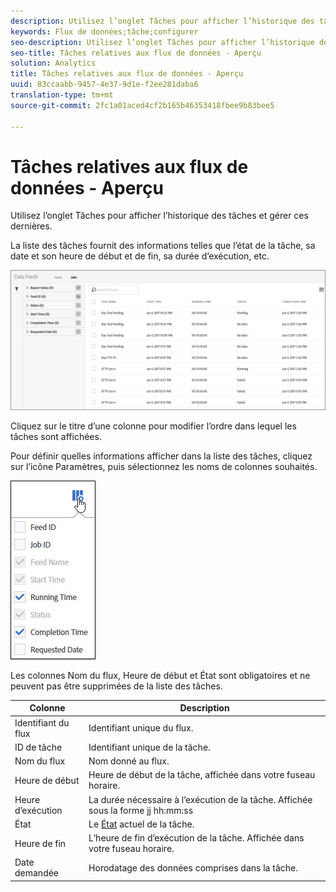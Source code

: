 ```yaml
---
description: Utilisez l’onglet Tâches pour afficher l’historique des tâches et gérer ces dernières.
keywords: Flux de données;tâche;configurer
seo-description: Utilisez l’onglet Tâches pour afficher l’historique des tâches et gérer ces dernières.
seo-title: Tâches relatives aux flux de données - Aperçu
solution: Analytics
title: Tâches relatives aux flux de données - Aperçu
uuid: 83ccaabb-9457-4e37-9d1e-f2ee281daba6
translation-type: tm+mt
source-git-commit: 2fc1a01aced4cf2b165b46353418fbee9b83bee5

---
```



# Tâches relatives aux flux de données - Aperçu

Utilisez l’onglet Tâches pour afficher l’historique des tâches et gérer ces dernières.

La liste des tâches fournit des informations telles que l’état de la tâche, sa date et son heure de début et de fin, sa durée d’exécution, etc.

![](assets/jobs.jpg)

Cliquez sur le titre d’une colonne pour modifier l’ordre dans lequel les tâches sont affichées.

Pour définir quelles informations afficher dans la liste des tâches, cliquez sur l’icône Paramètres, puis sélectionnez les noms de colonnes souhaités.

![](assets/job-cols.jpg)

Les colonnes Nom du flux, Heure de début et État sont obligatoires et ne peuvent pas être supprimées de la liste des tâches.

| Colonne | Description |
|---|---|
| Identifiant du flux | Identifiant unique du flux. |
| ID de tâche | Identifiant unique de la tâche. |
| Nom du flux | Nom donné au flux. |
| Heure de début | Heure de début de la tâche, affichée dans votre fuseau horaire. |
| Heure d’exécution | La durée nécessaire à l’exécution de la tâche. Affichée sous la forme jj hh:mm:ss |
| État | Le [État](/help/export/analytics-data-feed/c-df-jobs/r-job-status.md) actuel de la tâche. |
| Heure de fin | L’heure de fin d’exécution de la tâche. Affichée dans votre fuseau horaire. |
| Date demandée | Horodatage des données comprises dans la tâche. |


